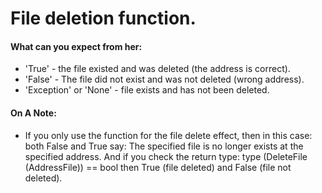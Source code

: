 # File deletion function.


<h4>What can you expect from her:</h4>

- 'True' - the file existed and was deleted (the address is correct).
- 'False' - The file did not exist and was not deleted (wrong address).
- 'Exception' or 'None' - file exists and has not been deleted.


<h4>On A Note:</h4>

- If you only use the function for the file delete effect,
then in this case: both False and True say: The specified file is no longer
exists at the specified address. And if you check the return type: type
(DeleteFile (AddressFile)) == bool then True (file deleted) and False (file
not deleted).
